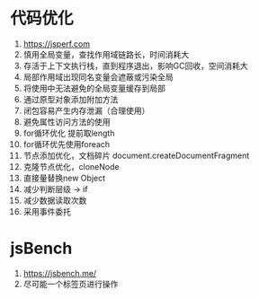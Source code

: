 <!--
 * @Author       : ganbowen
 * @Date         : 2021-09-13 17:38:32
 * @LastEditors  : ganbowen
 * @LastEditTime : 2021-09-14 21:27:55
 * @Descripttion : 代码优化
-->
# 代码优化
1. https://jsperf.com
2. 慎用全局变量，查找作用域链路长，时间消耗大
3. 存活于上下文执行栈，直到程序退出，影响GC回收，空间消耗大
4. 局部作用域出现同名变量会遮蔽或污染全局
5. 将使用中无法避免的全局变量缓存到局部
6. 通过原型对象添加附加方法
7. 闭包容易产生内存泄漏（合理使用）
8. 避免属性访问方法的使用
9. for循环优化 提前取length
10. for循环优先使用foreach
11. 节点添加优化，文档碎片 document.createDocumentFragment
12. 克隆节点优化，cloneNode
13. 直接量替换new Object
14. 减少判断层级 -> if
15. 减少数据读取次数
16. 采用事件委托

# jsBench
1. https://jsbench.me/
2. 尽可能一个标签页进行操作